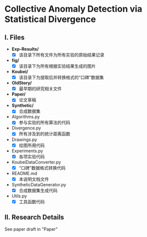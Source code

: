 # Collective Anomaly Detection via Statistical Divergence

## I. Files

- **Exp-Results/**
  - [x] 该目录下所有文件为所有实验的原始结果记录
- **fig/**
  - [x] 该目录下为所有根据实验结果生成的图片
- **Koubei/**
  - [x] 该目录下为提取后并转换格式的“口碑”数据集
- **OldStory/**
  - [x] 最早期的研究相关文件
- **Paper/**
  - [x] 论文草稿
- **Synthetic/**
  - [x] 合成数据集
- Algorithms.py
  - [x] 参与实验的所有算法的代码
- Divergence.py
  - [x] 所有涉及到的统计距离函数
- Drawings.py
  - [x] 绘图所用代码
- Experiments.py
  - [x] 各项实验代码
- KoubeiDataConverter.py
  - [x] “口碑”数据格式转换代码
- README.md
  - [x] 本说明文档文件
- SyntheticDataGenerator.py
  - [x] 合成数据集生成代码
- Utils.py
  - [x] 工具函数代码

## II. Research Details

See paper draft in "Paper"


